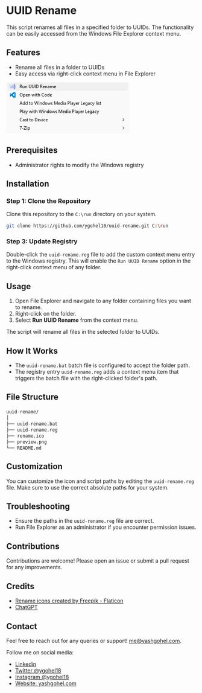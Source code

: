 # UUID Rename

This script renames all files in a specified folder to UUIDs. The functionality can be easily accessed from the Windows File Explorer context menu.

## Features

- Rename all files in a folder to UUIDs
- Easy access via right-click context menu in File Explorer


![Description of the screenshot](preview.png)

## Prerequisites

- Administrator rights to modify the Windows registry

## Installation

### Step 1: Clone the Repository

Clone this repository to the `C:\run` directory on your system.

```sh
git clone https://github.com/ygohel18/uuid-rename.git C:\run
```


### Step 3: Update Registry

Double-click the `uuid-rename.reg` file to add the custom context menu entry to the Windows registry. This will enable the `Run UUID Rename` option in the right-click context menu of any folder.

## Usage

1. Open File Explorer and navigate to any folder containing files you want to rename.
2. Right-click on the folder.
3. Select **Run UUID Rename** from the context menu.

The script will rename all files in the selected folder to UUIDs.

## How It Works

- The `uuid-rename.bat` batch file is configured to accept the folder path.
- The registry entry `uuid-rename.reg` adds a context menu item that triggers the batch file with the right-clicked folder's path.

## File Structure

```plaintext
uuid-rename/
│
├── uuid-rename.bat
├── uuid-rename.reg
├── rename.ico
├── preview.png
└── README.md
```

## Customization

You can customize the icon and script paths by editing the `uuid-rename.reg` file. Make sure to use the correct absolute paths for your system.

## Troubleshooting

- Ensure the paths in the `uuid-rename.reg` file are correct.
- Run File Explorer as an administrator if you encounter permission issues.

## Contributions

Contributions are welcome! Please open an issue or submit a pull request for any improvements.

## Credits
- [Rename icons created by Freepik - Flaticon](https://www.flaticon.com/free-icons/rename)
- [ChatGPT](https://chatgpt.com/)

## Contact

Feel free to reach out for any queries or support! [me@yashgohel.com](mailto:me@yashgohel.com).

Follow me on social media:
- [Linkedin](https://www.linkedin.com/in/ygohel18/)
- [Twitter @ygohel18](https://twitter.com/ygohel18)
- [Instagram @ygohel18](https://www.instagram.com/ygohel18)
- [Website: yashgohel.com](https://yashgohel.com)
